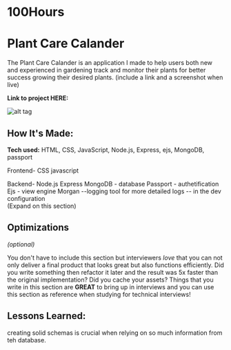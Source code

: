 # 100Hours
# Plant Care Calander
The Plant Care Calander is an application I made to help users both new and experienced in gardening track and monitor their plants for better success growing their desired plants. (include a link and a screenshot when live)

**Link to project HERE:** 

![alt tag](http://placecorgi.com/1200/650)

## How It's Made:

**Tech used:** HTML, CSS, JavaScript, Node.js, Express, ejs, MongoDB, passport

Frontend-
CSS
javascript

Backend-
Node.js
Express
MongoDB - database
Passport - authetification 
Ejs - view engine 
Morgan --logging tool for more detailed logs -- in the dev configuration  
 (Expand on this section)


## Optimizations
*(optional)*

You don't have to include this section but interviewers *love* that you can not only deliver a final product that looks great but also functions efficiently. Did you write something then refactor it later and the result was 5x faster than the original implementation? Did you cache your assets? Things that you write in this section are **GREAT** to bring up in interviews and you can use this section as reference when studying for technical interviews!

## Lessons Learned:

creating solid schemas is crucial when relying on so much information from teh database. 
